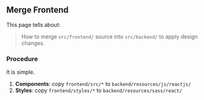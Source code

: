 ## Merge Frontend

This page tells about:

> How to merge `src/frontend/` source into `src/backend/` to apply design changes.

### Procedure

It is simple.

1. **Components**: copy `frontend/src/*` to `backend/resources/js/reactjs/`
2. **Styles**: copy `frontend/styles/*` to `backend/resources/sass/react/`